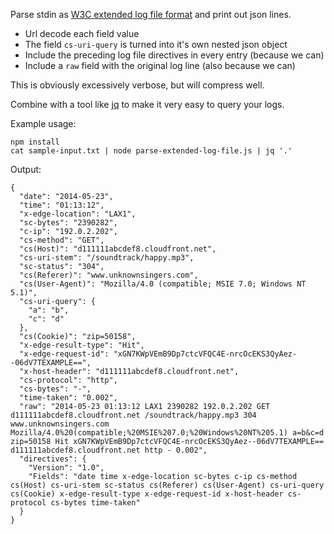 Parse stdin as [W3C extended log file format](http://www.w3.org/TR/WD-logfile.html) and print out json lines.

* Url decode each field value
* The field `cs-uri-query` is turned into it's own nested json object
* Include the preceding log file directives in every entry (because we can)
* Include a `raw` field with the original log line (also because we can)

This is obviously excessively verbose, but will compress well.

Combine with a tool like [jq](http://stedolan.github.io/jq/) to make it very easy to query your logs.

Example usage:

    npm install 
    cat sample-input.txt | node parse-extended-log-file.js | jq '.'

Output:

    {
      "date": "2014-05-23",
      "time": "01:13:12",
      "x-edge-location": "LAX1",
      "sc-bytes": "2390282",
      "c-ip": "192.0.2.202",
      "cs-method": "GET",
      "cs(Host)": "d111111abcdef8.cloudfront.net",
      "cs-uri-stem": "/soundtrack/happy.mp3",
      "sc-status": "304",
      "cs(Referer)": "www.unknownsingers.com",
      "cs(User-Agent)": "Mozilla/4.0 (compatible; MSIE 7.0; Windows NT 5.1)",
      "cs-uri-query": {
        "a": "b",
        "c": "d"
      },
      "cs(Cookie)": "zip=50158",
      "x-edge-result-type": "Hit",
      "x-edge-request-id": "xGN7KWpVEmB9Dp7ctcVFQC4E-nrcOcEKS3QyAez--06dV7TEXAMPLE==",
      "x-host-header": "d111111abcdef8.cloudfront.net",
      "cs-protocol": "http",
      "cs-bytes": "-",
      "time-taken": "0.002",
      "raw": "2014-05-23 01:13:12 LAX1 2390282 192.0.2.202 GET d111111abcdef8.cloudfront.net /soundtrack/happy.mp3 304 www.unknownsingers.com Mozilla/4.0%20(compatible;%20MSIE%207.0;%20Windows%20NT%205.1) a=b&c=d zip=50158 Hit xGN7KWpVEmB9Dp7ctcVFQC4E-nrcOcEKS3QyAez--06dV7TEXAMPLE== d111111abcdef8.cloudfront.net http - 0.002",
      "directives": {
        "Version": "1.0",
        "Fields": "date time x-edge-location sc-bytes c-ip cs-method cs(Host) cs-uri-stem sc-status cs(Referer) cs(User-Agent) cs-uri-query cs(Cookie) x-edge-result-type x-edge-request-id x-host-header cs-protocol cs-bytes time-taken"
      }
    }